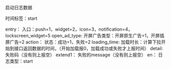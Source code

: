 启动日志数据

时间标签：start

entry：          入口：push=1，widget=2，icon=3，notification=4，lockscreen_widget=5
open_ad_type:    开屏广告类型：开屏原生广告=1，开屏插屏广告=2
action：         状态：成功=1，失败=2
loading_time:    加载时长：计算下拉开始到接口返回数据的时间，（开始加载报0，加载成功或失败才上报时间）
detail:          失败码（没有则上报空）
extend1：        失败的message（没有则上报空）
en：             日志类型：start